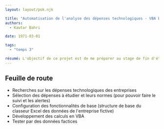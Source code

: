 ```yaml
---
layout: layout/pok.njk

title: "Automatisation de l'analyse des dépenses technologiques - VBA Excel "
authors:
  - Kawtar Bahri

date: 1971-03-01

tags: 
  - "temps 3"

résumé: L'objectif de ce projet est de me préparer au stage de fin d'études en apprenant plus sur les dépenses technologiques des entreprises et m’introduisant au VBA.  Le rendu de ce POK est une solution VBA Excel pour automatiser l'analyse des dépenses technologiques d’une entreprise.
---
```


## Feuille de route
- Recherches sur les dépenses technologiques des entreprises 
- Sélection des dépenses à étudier et leurs normes (pour pouvoir faire le suivi et les alertes)
- Configuration des fonctionnalités de base (structure de base du classeur Excel des données de l'entreprise fictive)
- Développement des calculs en VBA 
- Tester par des données factices

